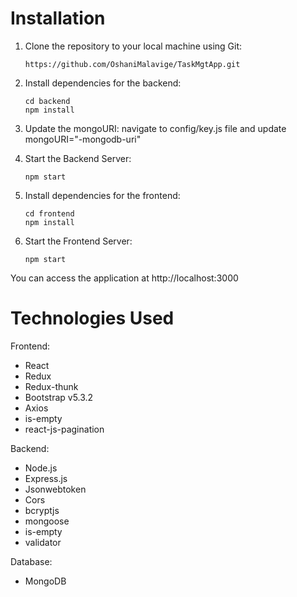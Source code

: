 # Installation

1. Clone the repository to your local machine using Git:
   ```
   https://github.com/OshaniMalavige/TaskMgtApp.git 
   ```

2. Install dependencies for the backend:
   ```
   cd backend
   npm install
   ```

3. Update the mongoURI:
   navigate to config/key.js file and update mongoURI="-mongodb-uri"

4. Start the Backend Server:
   ```
   npm start
   ```

5. Install dependencies for the frontend:
   ```
   cd frontend
   npm install
   ```

6. Start the Frontend Server:
   ```
   npm start
   ```

You can access the application at http://localhost:3000


# Technologies Used

Frontend:
* React
* Redux
* Redux-thunk
* Bootstrap v5.3.2
* Axios
* is-empty
* react-js-pagination

Backend:
* Node.js
* Express.js
* Jsonwebtoken
* Cors
* bcryptjs
* mongoose
* is-empty
* validator

Database:
* MongoDB

